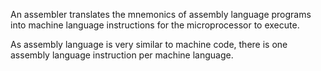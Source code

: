 An assembler translates the mnemonics of assembly language programs into machine language instructions for the microprocessor to execute.

As assembly language is very similar to machine code, there is one assembly language instruction per machine language.